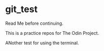 # git_test

Read Me before continuing. 

This is a practice repos for The Odin Project. 

ANother test for using the terminal.